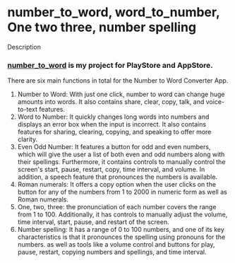 # number_to_word, word_to_number, One two three, number spelling


Description
### [number_to_word](https://github.com/sachaparakenil/number_to_word) is my project for PlayStore and AppStore.

There are six main functions in total for the Number to Word Converter App.
1.	Number to Word: With just one click, number to word can change huge amounts into words. It also contains share, clear, copy, talk, and voice-to-text features.
2.	Word to Number: It quickly changes long words into numbers and displays an error box when the input is incorrect. It also contains features for sharing, clearing, copying, and speaking to offer more clarity.
3.	Even Odd Number: It features a button for odd and even numbers, which will give the user a list of both even and odd numbers along with their spellings. Furthermore, it contains controls to manually control the screen's start, pause, restart, copy, time interval, and volume. In addition, a speech feature that pronounces the numbers is available.
4.	Roman numerals: It offers a copy option when the user clicks on the button for any of the numbers from 1 to 2000 in numeric form as well as Roman numerals.
5.	One, two, three: the pronunciation of each number covers the range from 1 to 100. Additionally, it has controls to manually adjust the volume, time interval, start, pause, and restart of the screen.
6.	Number spelling: It has a range of 0 to 100 numbers, and one of its key characteristics is that it pronounces the spelling using pronouns for the numbers. as well as tools like a volume control and buttons for play, pause, restart, copying numbers and spellings, and time interval.


